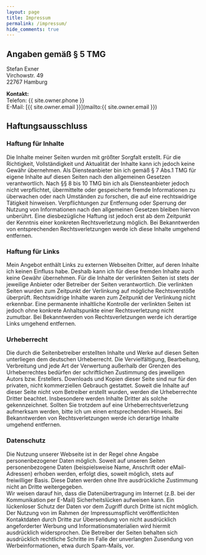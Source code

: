 ```yaml
---
layout: page
title: Impressum
permalink: /impressum/
hide_comments: true
---
```


## Angaben gemäß § 5 TMG

Stefan Exner  
Virchowstr. 49  
22767 Hamburg

**Kontakt:**  
Telefon: {{ site.owner.phone }}   
E-Mail: [{{ site.owner.email }}](mailto:{{ site.owner.email }})

## Haftungsausschluss

### Haftung für Inhalte

Die Inhalte meiner Seiten wurden mit größter Sorgfalt erstellt.
Für die Richtigkeit, Vollständigkeit und Aktualität der Inhalte kann ich jedoch keine Gewähr übernehmen.
Als Diensteanbieter bin ich gemäß § 7 Abs.1 TMG für eigene Inhalte auf diesen Seiten nach den allgemeinen Gesetzen verantwortlich. 
Nach §§ 8 bis 10 TMG bin ich als Diensteanbieter jedoch nicht verpflichtet, übermittelte oder 
gespeicherte fremde Informationen zu überwachen oder nach Umständen zu forschen, 
die auf eine rechtswidrige Tätigkeit hinweisen. Verpflichtungen zur Entfernung oder Sperrung der Nutzung 
von Informationen nach den allgemeinen Gesetzen bleiben hiervon unberührt. Eine diesbezügliche Haftung ist jedoch 
erst ab dem Zeitpunkt der Kenntnis einer konkreten Rechtsverletzung möglich. 
Bei Bekanntwerden von entsprechenden Rechtsverletzungen werde ich diese Inhalte umgehend entfernen.

### Haftung für Links

Mein Angebot enthält Links zu externen Webseiten Dritter, auf deren Inhalte ich keinen Einfluss habe. 
Deshalb kann ich für diese fremden Inhalte auch keine Gewähr übernehmen. 
Für die Inhalte der verlinkten Seiten ist stets der jeweilige Anbieter oder Betreiber der Seiten verantwortlich. 
Die verlinkten Seiten wurden zum Zeitpunkt der Verlinkung auf mögliche Rechtsverstöße überprüft. 
Rechtswidrige Inhalte waren zum Zeitpunkt der Verlinkung nicht erkennbar. 
Eine permanente inhaltliche Kontrolle der verlinkten Seiten ist jedoch ohne konkrete Anhaltspunkte einer Rechtsverletzung nicht zumutbar. 
Bei Bekanntwerden von Rechtsverletzungen werde ich derartige Links umgehend entfernen.

### Urheberrecht

Die durch die Seitenbetreiber erstellten Inhalte und Werke auf diesen Seiten unterliegen dem deutschen Urheberrecht. 
Die Vervielfältigung, Bearbeitung, Verbreitung und jede Art der Verwertung außerhalb der Grenzen des 
Urheberrechtes bedürfen der schriftlichen Zustimmung des jeweiligen Autors bzw. Erstellers. 
Downloads und Kopien dieser Seite sind nur für den privaten, nicht kommerziellen Gebrauch gestattet. 
Soweit die Inhalte auf dieser Seite nicht vom Betreiber erstellt wurden, werden die Urheberrechte Dritter beachtet.
Insbesondere werden Inhalte Dritter als solche gekennzeichnet. 
Sollten Sie trotzdem auf eine Urheberrechtsverletzung aufmerksam werden, bitte ich um einen entsprechenden Hinweis. 
Bei Bekanntwerden von Rechtsverletzungen werde ich derartige Inhalte umgehend entfernen.

### Datenschutz

Die Nutzung unserer Webseite ist in der Regel ohne Angabe personenbezogener Daten möglich. 
Soweit auf unseren Seiten personenbezogene Daten (beispielsweise Name, Anschrift oder eMail-Adressen) erhoben werden, 
erfolgt dies, soweit möglich, stets auf freiwilliger Basis. 
Diese Daten werden ohne Ihre ausdrückliche Zustimmung nicht an Dritte weitergegeben.  
Wir weisen darauf hin, dass die Datenübertragung im Internet (z.B. bei der Kommunikation per E-Mail) 
Sicherheitslücken aufweisen kann. Ein lückenloser Schutz der Daten vor dem Zugriff durch Dritte ist nicht möglich.  
Der Nutzung von im Rahmen der Impressumspflicht veröffentlichten Kontaktdaten durch Dritte zur Übersendung 
von nicht ausdrücklich angeforderter Werbung und Informationsmaterialien wird hiermit ausdrücklich widersprochen.
Die Betreiber der Seiten behalten sich ausdrücklich rechtliche Schritte im Falle der 
unverlangten Zusendung von Werbeinformationen, etwa durch Spam-Mails, vor.
